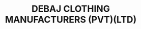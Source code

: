 ---
title: "DEBAJ CLOTHING MANUFACTURERS (PVT)(LTD)"
url: /karachi/debaj-clothing-manufacturers-pvt-ltd/
shop: clothes
---